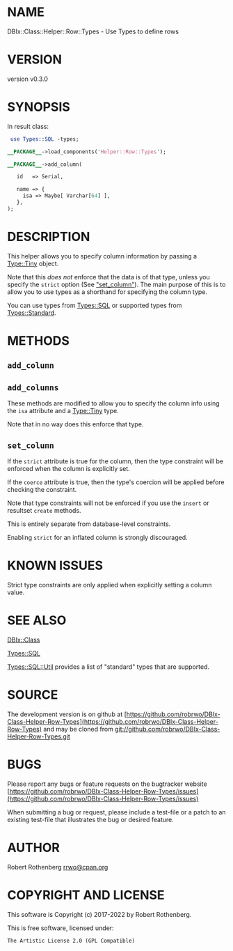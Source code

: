 # NAME

DBIx::Class::Helper::Row::Types - Use Types to define rows

# VERSION

version v0.3.0

# SYNOPSIS

In result class:

```perl
 use Types::SQL -types;

__PACKAGE__->load_components('Helper::Row::Types');

__PACKAGE__->add_column(

   id   => Serial,

   name => {
     isa => Maybe[ Varchar[64] ],
   },
);
```

# DESCRIPTION

This helper allows you to specify column information by passing a
[Type::Tiny](https://metacpan.org/pod/Type%3A%3ATiny) object.

Note that this _does not_ enforce that the data is of that type,
unless you specify the `strict` option (See ["set\_column"](#set_column)).  The
main purpose of this is to allow you to use types as a shorthand for
specifying the column type.

You can use types from [Types::SQL](https://metacpan.org/pod/Types%3A%3ASQL) or supported types from
[Types::Standard](https://metacpan.org/pod/Types%3A%3AStandard).

# METHODS

## `add_column`

## `add_columns`

These methods are modified to allow you to specify the column info
using the `isa` attribute and a [Type::Tiny](https://metacpan.org/pod/Type%3A%3ATiny) type.

Note that in no way does this enforce that type.

## `set_column`

If the `strict` attribute is true for the column, then the type
constraint will be enforced when the column is explicitly set.

If the `coerce` attribute is true, then the type's coercion will be
applied before checking the constraint.

Note that type constraints will not be enforced if you use the
`insert` or resultset `create` methods.

This is entirely separate from database-level constraints.

Enabling `strict` for an inflated column is strongly discouraged.

# KNOWN ISSUES

Strict type constraints are only applied when explicitly setting a
column value.

# SEE ALSO

[DBIx::Class](https://metacpan.org/pod/DBIx%3A%3AClass)

[Types::SQL](https://metacpan.org/pod/Types%3A%3ASQL)

[Types::SQL::Util](https://metacpan.org/pod/Types%3A%3ASQL%3A%3AUtil) provides a list of "standard" types that are
supported.

# SOURCE

The development version is on github at [https://github.com/robrwo/DBIx-Class-Helper-Row-Types](https://github.com/robrwo/DBIx-Class-Helper-Row-Types)
and may be cloned from [git://github.com/robrwo/DBIx-Class-Helper-Row-Types.git](git://github.com/robrwo/DBIx-Class-Helper-Row-Types.git)

# BUGS

Please report any bugs or feature requests on the bugtracker website
[https://github.com/robrwo/DBIx-Class-Helper-Row-Types/issues](https://github.com/robrwo/DBIx-Class-Helper-Row-Types/issues)

When submitting a bug or request, please include a test-file or a
patch to an existing test-file that illustrates the bug or desired
feature.

# AUTHOR

Robert Rothenberg <rrwo@cpan.org>

# COPYRIGHT AND LICENSE

This software is Copyright (c) 2017-2022 by Robert Rothenberg.

This is free software, licensed under:

```
The Artistic License 2.0 (GPL Compatible)
```
